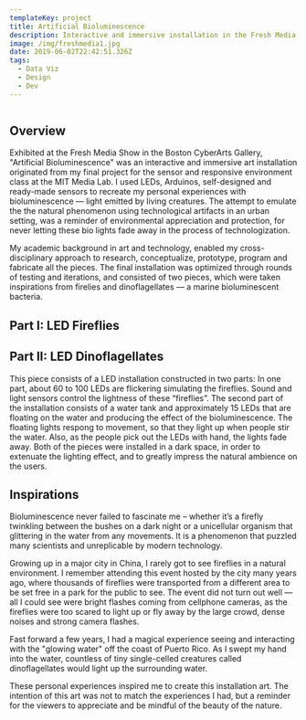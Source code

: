```yaml
---
templateKey: project
title: Artificial Bioluminescence
description: Interactive and immersive installation in the Fresh Media Show
image: /img/freshmedia1.jpg
date: 2019-06-02T22:42:51.326Z
tags:
  - Data Viz
  - Design
  - Dev
---
```

![]()



## Overview

Exhibited at the Fresh Media Show in the Boston CyberArts Gallery, "Artificial Bioluminescence" was an interactive and immersive art installation originated from my final project for the sensor and responsive environment class at the MIT Media Lab. I used LEDs, Arduinos, self-designed and ready-made sensors to recreate my personal experiences with bioluminescence — light emitted by living creatures. The attempt to emulate the the natural phenomenon using technological artifacts in an urban setting, was a reminder of environmental appreciation and protection, for never letting these bio lights fade away in the process of technologization. 

My academic background in art and technology, enabled my cross-disciplinary approach to research, conceptualize, prototype, program and fabricate all the pieces. The final installation was optimized through rounds of testing and iterations, and consisted of two pieces, which were taken inspirations from firelies and dinoflagellates — a marine bioluminescent bacteria.

## Part I: LED Fireflies

<lightbox col='3'>
    <rehype-image src="freshmedia-fireflies-setup.jpg" text="text"></rehype-image>
    <rehype-image src="freshmedia-arduino_fireflies.jpg" text="text"></rehype-image>
</lightbox>

## Part II: LED Dinoflagellates

This piece consists of a LED installation constructed in two parts: In one part, about 60 to 100 LEDs are flickering simulating the fireflies. Sound and light sensors control the lightness of these “fireflies”. The second part of the installation consists of a water tank and approximately 15 LEDs that are floating on the water and producing the effect of the bioluminescence. The floating lights respong to movement, so that they light up when people stir the water. Also, as the people pick out the LEDs with hand, the lights fade away. Both of the pieces were installed in a dark space, in order to extenuate the lighting effect, and to greatly impress the natural ambience on the users.

<lightbox col='4'>
    <rehype-image src="freshmedia-dino_design-01.jpg" text="text"></rehype-image>
    <rehype-image src="freshmedia-dino_design-02.jpg" text="text"></rehype-image>
    <rehype-image src="freshmedia-dino_design-03.jpg" text="text"></rehype-image>
    <rehype-image src="freshmedia-dino_design-04.jpg" text="text"></rehype-image>
</lightbox>

<lightbox col='3'>
    <rehype-image src="freshmedia-dino.gif" text="text"></rehype-image>
    <rehype-image src="freshmedia2.jpg" text="text"></rehype-image>
</lightbox>

## Inspirations

Bioluminescence never failed to fascinate me – whether it’s a firefly twinkling between the bushes on a dark night or a unicellular organism that glittering in the water from any movements. It is a phenomenon that puzzled many scientists and unreplicable by modern technology.  

Growing up in a major city in China, I rarely got to see fireflies in a natural environment. I remember attending this event hosted by the city many years ago, where thousands of fireflies were transported from a different area to be set free in a park for the public to see. The event did not turn out well — all I could see were bright flashes coming from cellphone cameras, as the fireflies were too scared to light up or fly away by the large crowd, dense noises and strong camera flashes.

Fast forward a few years, I had a magical experience seeing and interacting with the "glowing water" off the coast of Puerto Rico. As I swept my hand into the water, countless of tiny single-celled creatures called dinoflagellates would light up the surrounding water. 

These personal experiences inspired me to create this installation art. The intention of this art was not to match the experiences I had, but a reminder for the viewers to appreciate and be mindful of the beauty of the nature.